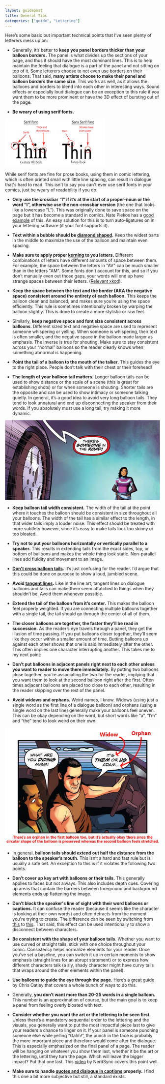 ```yaml
---
layout: guidepost
title: General Tips
categories: ["guide", "Lettering"]
---
```


Here’s some basic but important technical points that I’ve seen plenty of letterers mess up on:

- Generally, it’s better to **keep you panel borders thicker than your balloon borders.** The panel is what divides up the sections of your page, and thus it should have the most dominant lines. This is to help maintain the feeling that dialogue is a part of the panel and not sitting on top of it. Some letterers choose to not even use borders on their balloons. That said, **many artists choose to make their panel and balloon borders the same size**. This works as well, as it allows the balloons and borders to blend into each other in interesting ways. Sound effects or especially loud dialogue can be an exception to this rule if you want them to be more prominent or have the 3D effect of bursting out of the page.

- **Be weary of using serif fonts.**

![](/images/guide/serif.png)

While serif fonts are fine for prose books, using them in comic lettering, which is often printed small with little line spacing, can result in dialogue that's hard to read. This isn't to say you can't ever use serif fonts in your comics, just be weary of readability if you do.

- **Only use the crossbar “I” if it’s at the start of a proper-noun or the word “I”, otherwise use the non-crossbar version** (the one that looks like a lowercase "L"). This was originally done to save space on the page but it has become a standard in comics. Nate Piekos has a [good example](http://www.blambot.com/_images/_gallery/tips/bl001.jpg) of this. An easy solution for this is to turn auto-ligatures on in your lettering software (if your font supports it).

- **Text within a bubble should be [diamond shaped](https://i0.wp.com/chrisoatley.com/wp-content/uploads/2012/07/football.png?resize=560%2C297).** Keep the widest parts in the middle to maximize the use of the balloon and maintain even spacing.

- **Make sure to apply proper [kerning](http://www.blambot.com/_images/_gallery/tips/bl002.jpg) to you letters.** Different combinations of letters have different amounts of space between them. For example, the space between the letters in "AV" can be much smaller than in the letters "AM". Some fonts don't account for this, and so if you don’t manually even out those gaps, your words will end up have strange spaces between their letters. ([Relevant xkcd](https://xkcd.com/1015/)).

- **Keep the space between the text and the border (AKA the negative space) consistent around the entirety of each balloon.** This keeps the balloon clean and balanced, and makes sure you’re using the space efficiently. This rule is sometimes intentionally broken by warping the balloon slightly. This is done to create a more stylistic or raw feel.

- Similarly, **keep negative space and font size consistent across balloons.** Different sized text and negative space are used to represent someone whispering or yelling. When someone is whispering, their text is often smaller, and the negative space in the balloon made larger as emphasis. The inverse is true for shouting. Make sure to stay consistent across your “normal” balloons so the reader clearly knows when something abnormal is happening.

- **Point the tail of a balloon to the mouth of the talker.** This guides the eye to the right place. People don’t talk with their chest or their forehead!

- **The length of your balloon tail matters.** Longer balloon tails can be used to show distance or the scale of a scene (this is great for establishing shots) or for when someone is shouting. Shorter tails are the opposite and can be used to show intimacy or someone talking quietly. In general, it’s a good idea to avoid very long balloon tails. They tend to look unnatural and end up disconnecting the speaker from their words. If you absolutely must use a long tail, try making it more dynamic.

![](/images/guide/jaggedtail.jpg)

- **Keep balloon tail width consistent.** The width of the tail at the point where it touches the balloon should be consistent in size throughout all your balloons. The width of the tail has a similar effect to the length, in that wider tails imply a louder noise. This effect should be treated with more subtlety however, since it’s easy to make tails look too skinny or too bloated.

- **Try not to put your balloons horizontally or vertically parallel to a speaker.** This results in extending tails from the exact sides, top, or bottom of balloons and makes the whole thing look static. Non-parallel lines add fluidity and movement to an image.

- **[Don't cross balloon tails](https://pbs.twimg.com/media/C-7O6e4XsAElfkj.jpg).** It’s just confusing for the reader. I’d argue that this could be done on purpose to show a loud, jumbled scene.

- **Avoid [tangent lines](http://www.blambot.com/_images/grammar_tangents.jpg).** Like in the line art, tangent lines on dialogue balloons and tails can make them seem attatched to things when they shouldn’t be. Avoid them whenever possible.

- **Extend the tail of the balloon from it’s center.** This makes the balloon feel properly weighted. If you are connecting multiple balloons together with a single tail, the tail should go through the center of all of them.

- **The closer balloons are together, the faster they’ll be read in succession.** As the reader’s eye travels through a panel, they get the illusion of time passing. If you put balloons closer together, they’ll seem like they occur within a smaller amount of time. Butting balloons up against each other shows that one is said immediately after the other. This often implies one character interrupting another. This takes me to my next point:

- **Don’t put balloons in adjacent panels right next to each other unless you want to reader to move there immediately.** By putting two balloons close together, you’re associating the two for the reader, implying that you want them to look at the second balloon right after the first. Often times adjacent balloons are placed too close to each other, resulting in the reader skipping over the rest of the panel.

- **Avoid widows and orphans.** Weird names, I know. Widows (using just a single word as the first line of a dialogue balloon) and orphans (using a single word on the last line) generally make your balloons feel uneven. This can be okay depending on the word, but short words like “a”, “I’m” and “the” tend to look weird on their own.

![](/images/guide/widow.jpg)

- In general, **balloon tails should extend out half the distance from the balloon to the speaker’s mouth.** This isn’t a hard and fast rule but is usually a safe bet. An exception to this is if it violates the following two points.

- **Don’t cover up key art with balloons or their tails.** This generally applies to faces but not always. This also includes depth cues. Covering up areas that contain the barriers between foreground and background elements ends up flattening the image.

- **Don’t block the speaker's line of sight with their word balloons or captions.** It can confuse the reader (because it seems like the character is looking at their own words) and often detracts from the moment you're trying to create. The difference can be seen by switching from [this](http://www.balloontales.com/tips/tails_joins/pointer1_lg.gif) to [this](http://www.balloontales.com/tips/tails_joins/pointer4_lg.gif). That said, this effect can be used intentionally to show a disconnect between characters.

- **Be consistent with the shape of your balloon tails**. Whether you want to use curved or straight tails, stick with one choice throughout your comic. Consistency helps normalize elements for your reader. Once you’ve set a baseline, you can switch it up in certain moments to show emphasis (straight lines for an abrupt statement) or to express how different characters talk (a sly, shady character might have curvy tails that wraps around the other elements within the panel).

- **Use balloons to guide the eye through the page.** Here’s a [great guide](http://chrisoatley.com/comic-balloons-comic-layout/) by Chris Oatley that covers a whole bunch of ways to do this. 

- Generally, **you don’t want more than 20-25 words in a single balloon.** This number is an approximation of course, but the main goal is to keep a panel from feeling overly bloated with text.

- **Consider whether you want the art or the lettering to be seen first.** Unless there’s a mandatory sequential order to the lettering and the visuals, you generally want to put the most impactful piece last to give your readers a chance to linger on it. If your panel is someone punching someone else while yelling “Gahh!”, the punch in the face is probably the more important piece and therefore would come after the dialogue. This is especially emphasized on the final panel of a page. The reader will be hanging on whatever you show them last, whether it be the art or the lettering, until they turn the page. Which will leave the bigger impact? Put that one last. This [video](https://www.youtube.com/watch?v=5cKBVS6OftQ) by NerdSync covers this point well.

- **Make sure to handle [quotes and dialogue in captions](http://www.blambot.com/_images/_gallery/tips/bl009.jpg) properly.** I find this one a bit more subjective but still, a standard exists.